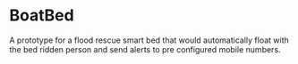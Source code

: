 # BoatBed
A prototype for a flood rescue smart bed that would automatically float with the bed ridden person and send alerts to pre configured mobile numbers. 
